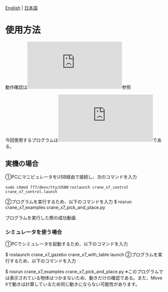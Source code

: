 [English](README.md) | [日本語](README.ja.md)

# 使用方法

動作確認は![README.md](https://github.com/piropann/crane_x7_ros/blob/master/crane_x7_examples/README.md)参照

今回使用するプログラムは![crane_x7_pick_and_place_demo2.py](https://github.com/shuta-tech/crane_x7_ros/blob/robot_design3/crane_x7_examples/scripts/crane_x7_pick_and_place_demo2.py)である。

## 実機の場合

①PCにマニピュレータをUSB経由で接続し、次のコマンドを入力

`sudo chmod 777/dexv/tty/USB0`
`roslaunch crane_x7_control crane_x7_control.launch`

②プログラムを実行するため、以下のコマンドを入力
$ rosrun crane_x7_examples crane_x7_pick_and_place.py

プログラムを実行した際の成功動画

### シミュレータを使う場合

①PCでシミュレータを起動するため、以下のコマンドを入力

$ roslaunch crane_x7_gazebo crane_x7_with_table launch
②プログラムを実行するため、以下のコマンドを入力

$ rosrun crane_x7_examples crane_x7_pick_and_place.py
※このプログラムでは表示されている物体はつかまないため、動きだけの確認である。また、Move itで動きは計算しているため同じ動きにならない可能性があります。